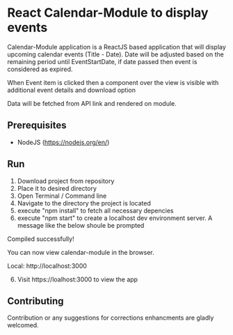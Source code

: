 
#  React Calendar-Module to display events

Calendar-Module application is a ReactJS based application that will display upcoming calendar events (Title - Date). Date will be adjusted based on the remaining period until EventStartDate, if date passed then event is considered as expired.

When Event item is clicked then a component over the view is visible with additional event details and download option

Data will be fetched from API link and rendered on module.


## Prerequisites

-   NodeJS (https://nodejs.org/en/)

## Run

1) Download project from repository
2) Place it to desired directory
3) Open Terminal / Command line
4) Navigate to the directory the project is located
5) execute "npm install" to fetch all necessary depencies
5) execute "npm start" to create a localhost dev environment server. A message like the below shoule be prompted

Compiled successfully!

You can now view calendar-module in the browser.

  Local:            http://localhost:3000

6) Visit https://loalhost:3000 to view the app

## Contributing
Contribution or any suggestions for corrections enhancments are gladly welcomed.
